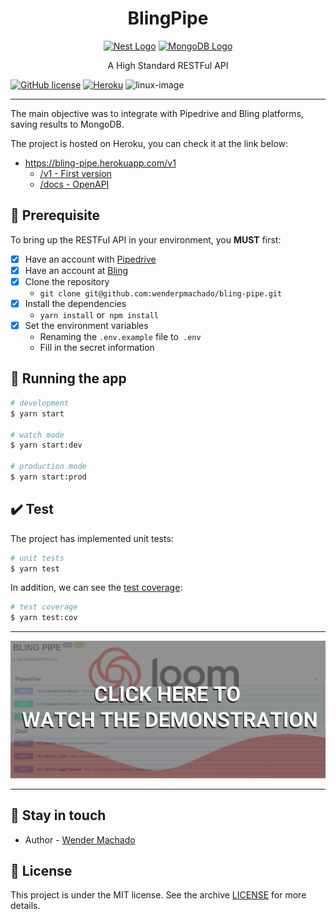 <h1 align="center">BlingPipe</h1>

<p align="center">
  <a href="http://nestjs.com/" target="blank"><img src="https://nestjs.com/img/logo-small.svg" width="120" alt="Nest Logo" /></a>
  <a href="https://www.mongodb.com/" target="blank"><img src="https://bognarjunior.files.wordpress.com/2015/05/thumb.png?w=120" width="120" alt="MongoDB Logo" /></a>
</p>

<p align="center">A High Standard RESTFul API</p>

[![GitHub license](https://img.shields.io/github/license/Naereen/StrapDown.js.svg)](LICENSE.md)
[![Heroku](https://heroku-badge.herokuapp.com/?app=heroku-badge)](https://bling-pipe.herokuapp.com/v1)
![linux-image](https://img.shields.io/travis/nestjs/nest/master.svg?label=linux)

<hr>

The main objective was to integrate with Pipedrive and Bling platforms, saving results to MongoDB.

The project is hosted on Heroku, you can check it at the link below:

- https://bling-pipe.herokuapp.com/v1
  - [/v1 - First version](https://bling-pipe.herokuapp.com/v1/)
  - [/docs - OpenAPI](https://bling-pipe.herokuapp.com/docs/)

## :wrench: Prerequisite

To bring up the RESTFul API in your environment, you **MUST** first:

* [x] Have an account with [Pipedrive](https://www.pipedrive.com/)
* [x] Have an account at [Bling](https://bling.com.br/)
* [x] Clone the repository
   - `git clone git@github.com:wenderpmachado/bling-pipe.git`
* [x] Install the dependencies
   - `yarn install` or` npm install`
* [x] Set the environment variables
   - Renaming the `.env.example` file to` .env`
   - Fill in the secret information

## :rocket: Running the app

```bash
# development
$ yarn start

# watch mode
$ yarn start:dev

# production mode
$ yarn start:prod
```

## :heavy_check_mark: Test

The project has implemented unit tests:

```bash
# unit tests
$ yarn test
```

In addition, we can see the [test coverage](.github/images/code-coverage.png):

```bash
# test coverage
$ yarn test:cov
```
<hr>

[![Test Image 1](.github/images/demo.png)](https://www.loom.com/share/0f7f228229834f839dae0e2e4faf0f59)

<hr>

## :wave: Stay in touch

- Author - [Wender Machado](https://www.linkedin.com/in/wenderpmachado)

## :memo: License

This project is under the MIT license. See the archive [LICENSE](LICENSE.md) for more details.
